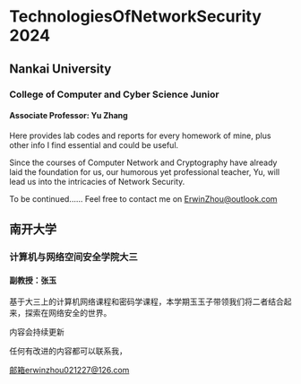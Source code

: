 #  TechnologiesOfNetworkSecurity 2024
## Nankai University
###  College of Computer and Cyber Science Junior
#### Associate Professor: Yu Zhang



Here provides lab codes and reports for every homework of mine, plus other info I find essential and could be useful.

Since the courses of Computer Network and Cryptography have already laid the foundation for us, our humorous yet professional teacher, Yu, will lead us into the intricacies of Network Security.

To be continued......
Feel free to contact me on ErwinZhou@outlook.com







## 南开大学

### 计算机与网络空间安全学院大三

#### 副教授：张玉

基于大三上的计算机网络课程和密码学课程，本学期玉玉子带领我们将二者结合起来，探索在网络安全的世界。

内容会持续更新

任何有改进的内容都可以联系我，

邮箱erwinzhou021227@126.com